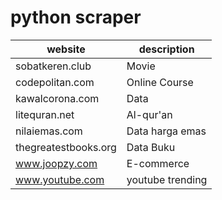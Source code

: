 # python scraper

| website | description |
|-----------|--------------------------------------------|
| sobatkeren.club	| Movie |
| codepolitan.com	| Online Course |
| kawalcorona.com | Data |
| litequran.net | Al-qur'an |
| nilaiemas.com | Data harga emas |
| thegreatestbooks.org | Data Buku |
| www.joopzy.com | E-commerce |
| www.youtube.com | youtube trending |
